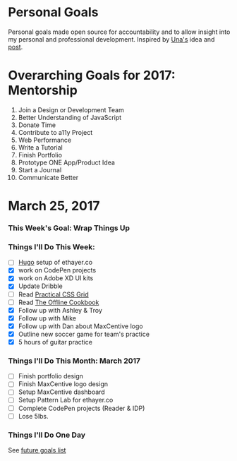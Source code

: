 Personal Goals
==============

Personal goals made open source for accountability and to allow insight into my personal and professional development. Inspired by [Una's](https://github.com/una) idea and [post](https://una.im/personal-goals-guide/#💁).

# Overarching Goals for 2017: Mentorship
 1. Join a Design or Development Team 
 2. Better Understanding of JavaScript
 3. Donate Time
 4. Contribute to a11y Project 
 5. Web Performance
 6. Write a Tutorial
 7. Finish Portfolio 
 8. Prototype ONE App/Product Idea
 9. Start a Journal
10. Communicate Better

# March 25, 2017

### This Week's Goal: Wrap Things Up

### Things I'll Do This Week:
- [ ] [Hugo](http://gohugo.io/) setup of ethayer.co
- [x] work on CodePen projects
- [x] work on Adobe XD UI kits
- [x] Update Dribble
- [ ] Read [Practical CSS Grid](http://meyerweb.com/eric/thoughts/2017/03/24/practical-css-grid/)
- [ ] Read [The Offline Cookbook](https://developers.google.com/web/fundamentals/instant-and-offline/offline-cookbook/)
- [x] Follow up with Ashley & Troy
- [x] Follow up with Mike
- [x] Follow up with Dan about MaxCentive logo
- [x] Outline new soccer game for team's practice
- [x] 5 hours of guitar practice

### Things I'll Do This Month: March 2017
- [ ] Finish portfolio design
- [ ] Finish MaxCentive logo design
- [ ] Setup MaxCentive dashboard
- [ ] Setup Pattern Lab for ethayer.co
- [ ] Complete CodePen projects (Reader & IDP)
- [ ] Lose 5lbs. 

### Things I'll Do One Day
See [future goals list](https://github.com/ericthayer/personal-goals/blob/master/future-goals/future-goals.md)
